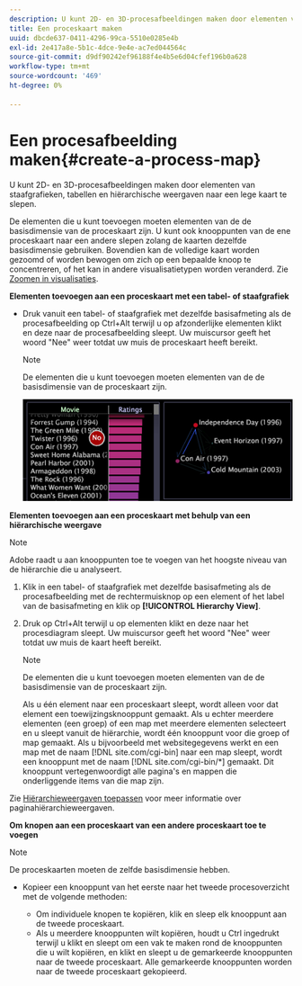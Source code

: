 ```yaml
---
description: U kunt 2D- en 3D-procesafbeeldingen maken door elementen van staafgrafieken, tabellen en hiërarchische weergaven naar een lege kaart te slepen.
title: Een proceskaart maken
uuid: dbcde637-0411-4296-99ca-5510e0285e4b
exl-id: 2e417a8e-5b1c-4dce-9e4e-ac7ed044564c
source-git-commit: d9df90242ef96188f4e4b5e6d04cfef196b0a628
workflow-type: tm+mt
source-wordcount: '469'
ht-degree: 0%

---
```


# Een procesafbeelding maken{#create-a-process-map}

U kunt 2D- en 3D-procesafbeeldingen maken door elementen van staafgrafieken, tabellen en hiërarchische weergaven naar een lege kaart te slepen.

De elementen die u kunt toevoegen moeten elementen van de de basisdimensie van de proceskaart zijn. U kunt ook knooppunten van de ene proceskaart naar een andere slepen zolang de kaarten dezelfde basisdimensie gebruiken. Bovendien kan de volledige kaart worden gezoomd of worden bewogen om zich op een bepaalde knoop te concentreren, of het kan in andere visualisatietypen worden veranderd. Zie [Zoomen in visualisaties](../../../../home/c-get-started/c-vis/c-zoom-vis.md#concept-7e33670bb5344f78a316f1a84cc20530).

**Elementen toevoegen aan een proceskaart met een tabel- of staafgrafiek**

* Druk vanuit een tabel- of staafgrafiek met dezelfde basisafmeting als de procesafbeelding op Ctrl+Alt terwijl u op afzonderlijke elementen klikt en deze naar de procesafbeelding sleept. Uw muiscursor geeft het woord &quot;Nee&quot; weer totdat uw muis de proceskaart heeft bereikt.

   >[!NOTE]
   >
   >De elementen die u kunt toevoegen moeten elementen van de de basisdimensie van de proceskaart zijn.

   ![](assets/vis_2DProcessMap_addPages.png)

**Elementen toevoegen aan een proceskaart met behulp van een hiërarchische weergave**

>[!NOTE]
>
>Adobe raadt u aan knooppunten toe te voegen van het hoogste niveau van de hiërarchie die u analyseert.

1. Klik in een tabel- of staafgrafiek met dezelfde basisafmeting als de procesafbeelding met de rechtermuisknop op een element of het label van de basisafmeting en klik op **[!UICONTROL Hierarchy View]**.
1. Druk op Ctrl+Alt terwijl u op elementen klikt en deze naar het procesdiagram sleept. Uw muiscursor geeft het woord &quot;Nee&quot; weer totdat uw muis de kaart heeft bereikt.

   >[!NOTE]
   >
   >De elementen die u kunt toevoegen moeten elementen van de de basisdimensie van de proceskaart zijn.

   Als u één element naar een proceskaart sleept, wordt alleen voor dat element een toewijzingsknooppunt gemaakt. Als u echter meerdere elementen (een groep) of een map met meerdere elementen selecteert en u sleept vanuit de hiërarchie, wordt één knooppunt voor die groep of map gemaakt. Als u bijvoorbeeld met websitegegevens werkt en een map met de naam [!DNL site.com/cgi-bin] naar een map sleept, wordt een knooppunt met de naam [!DNL site.com/cgi-bin/*] gemaakt. Dit knooppunt vertegenwoordigt alle pagina&#39;s en mappen die onderliggende items van die map zijn.

Zie [Hiërarchieweergaven toepassen](../../../../home/c-get-started/c-analysis-vis/c-tables/c-hier-vews.md#concept-b461183424a841eb94f8143a0eaf9bff) voor meer informatie over paginahiërarchieweergaven.

**Om knopen aan een proceskaart van een andere proceskaart toe te voegen**

>[!NOTE]
>
>De proceskaarten moeten de zelfde basisdimensie hebben.

* Kopieer een knooppunt van het eerste naar het tweede procesoverzicht met de volgende methoden:

   * Om individuele knopen te kopiëren, klik en sleep elk knooppunt aan de tweede proceskaart.
   * Als u meerdere knooppunten wilt kopiëren, houdt u Ctrl ingedrukt terwijl u klikt en sleept om een vak te maken rond de knooppunten die u wilt kopiëren, en klikt en sleept u de gemarkeerde knooppunten naar de tweede proceskaart. Alle gemarkeerde knooppunten worden naar de tweede proceskaart gekopieerd.
